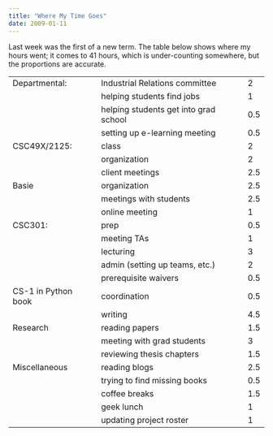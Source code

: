 ```yaml
---
title: "Where My Time Goes"
date: 2009-01-11
---
```

Last week was the first of a new term.  The table below shows where my hours went; it comes to 41 hours, which is under-counting somewhere, but the proportions are accurate.
<table class="centered">
<tbody>
<tr>
<td>Departmental:</td>
<td>Industrial Relations committee</td>
<td>2</td>
</tr>
<tr>
<td></td>
<td>helping students find jobs</td>
<td>1</td>
</tr>
<tr>
<td></td>
<td>helping students get into grad school</td>
<td>0.5</td>
</tr>
<tr>
<td></td>
<td>setting up e-learning meeting</td>
<td>0.5</td>
</tr>
<tr>
<td>CSC49X/2125:</td>
<td>class</td>
<td>2</td>
</tr>
<tr>
<td></td>
<td>organization</td>
<td>2</td>
</tr>
<tr>
<td></td>
<td>client meetings</td>
<td>2.5</td>
</tr>
<tr>
<td>Basie</td>
<td>organization</td>
<td>2.5</td>
</tr>
<tr>
<td></td>
<td>meetings with students</td>
<td>2.5</td>
</tr>
<tr>
<td></td>
<td>online meeting</td>
<td>1</td>
</tr>
<tr>
<td>CSC301:</td>
<td>prep</td>
<td>0.5</td>
</tr>
<tr>
<td></td>
<td>meeting TAs</td>
<td>1</td>
</tr>
<tr>
<td></td>
<td>lecturing</td>
<td>3</td>
</tr>
<tr>
<td></td>
<td>admin (setting up teams, etc.)</td>
<td>2</td>
</tr>
<tr>
<td></td>
<td>prerequisite waivers</td>
<td>0.5</td>
</tr>
<tr>
<td>CS-1 in Python book</td>
<td>coordination</td>
<td>0.5</td>
</tr>
<tr>
<td></td>
<td>writing</td>
<td>4.5</td>
</tr>
<tr>
<td>Research</td>
<td>reading papers</td>
<td>1.5</td>
</tr>
<tr>
<td></td>
<td>meeting with grad students</td>
<td>3</td>
</tr>
<tr>
<td></td>
<td>reviewing thesis chapters</td>
<td>1.5</td>
</tr>
<tr>
<td>Miscellaneous</td>
<td>reading blogs</td>
<td>2.5</td>
</tr>
<tr>
<td></td>
<td>trying to find missing books</td>
<td>0.5</td>
</tr>
<tr>
<td></td>
<td>coffee breaks</td>
<td>1.5</td>
</tr>
<tr>
<td></td>
<td>geek lunch</td>
<td>1</td>
</tr>
<tr>
<td></td>
<td>updating project roster</td>
<td>1</td>
</tr>
</tbody></table>
